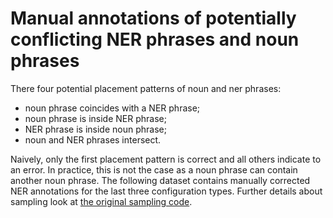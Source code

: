 # Manual annotations of potentially conflicting NER phrases and noun phrases

There four potential placement patterns of noun and ner phrases:

* noun phrase coincides with a NER phrase;
* noun phrase is inside NER phrase;
* NER phrase is inside noun phrase;
* noun and NER phrases intersect.

Naively, only the first placement pattern is correct and all others indicate to an error.
In practice, this is not the case as a noun phrase can contain another noun phrase.
The following dataset contains manually corrected NER annotations for the last three configuration types. 
Further details about sampling look at [the original sampling code](https://github.com/estnltk/estnltk-model-training/blob/516f33431950d60c974168f724584514de170a42/statistical_ner_labelling/ner_obl_sampling.ipynb).

